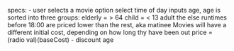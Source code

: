 specs:  -
user selects a movie option
select time of day
inputs age, age is sorted into three groups: elderly = > 64
                                            child = < 13
                                            adult the else
runtimes before 18:00 are priced lower than the rest, aka matinee
Movies will have a different initial cost, depending on how long thy have been out
price = (radio val)(baseCost) - discount age
